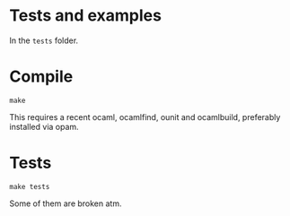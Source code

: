 Tests and examples
========

In the `tests` folder.

Compile
====

```
make
```

This requires a recent ocaml, ocamlfind, ounit and ocamlbuild, preferably installed via opam.

Tests
=====
```
make tests
```

Some of them are broken atm.
